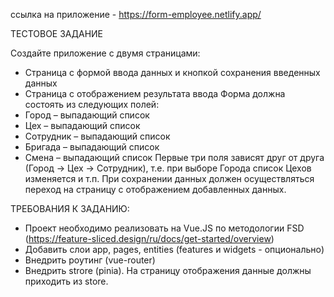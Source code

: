 ссылка на приложение - https://form-employee.netlify.app/

ТЕСТОВОЕ ЗАДАНИЕ

Создайте приложение с двумя страницами:
- Страница с формой ввода данных и кнопкой сохранения введенных данных
- Страница с отображением результата ввода
Форма должна состоять из следующих полей:
- Город – выпадающий список
- Цех – выпадающий список
- Сотрудник – выпадающий список
- Бригада – выпадающий список
- Смена – выпадающий список
Первые три поля зависят друг от друга (Город -> Цех -> Сотрудник), т.е. при выборе Города список Цехов изменяется и т.п.
При сохранении данных должен осуществляться переход на страницу с отображением добавленных данных.

ТРЕБОВАНИЯ К ЗАДАНИЮ:
-	Проект необходимо реализовать на Vue.JS по методологии FSD (https://feature-sliced.design/ru/docs/get-started/overview)
-	Добавить слои app, pages, entities (features и widgets - опционально)
-	Внедрить роутинг (vue-router)
-	Внедрить strore (pinia). На страницу отображения данные должны приходить из store.
